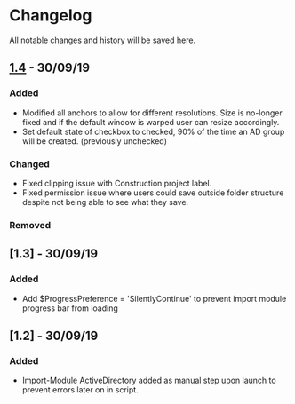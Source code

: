 
# Changelog
All notable changes and history will be saved here. 

## [1.4] - 30/09/19
### Added
- Modified all anchors to allow for different resolutions. Size is no-longer fixed and if the default window is warped user can resize accordingly.
- Set default state of checkbox to checked, 90% of the time an AD group will be created. (previously unchecked)

### Changed
- Fixed clipping issue with Construction project label.
- Fixed permission issue where users could save outside folder structure despite not being able to see what they save.

### Removed

## [1.3] - 30/09/19
### Added
- Add $ProgressPreference = 'SilentlyContinue' to prevent import module progress bar from loading

## [1.2] - 30/09/19
### Added 
- Import-Module ActiveDirectory added as manual step upon launch to prevent errors later on in script.


[1.4]: https://github.com/olivierlacan/keep-a-changelog/compare/v0.3.0...v1.0.0


